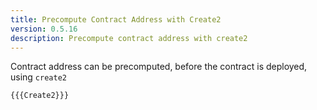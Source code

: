 ```yaml
---
title: Precompute Contract Address with Create2
version: 0.5.16
description: Precompute contract address with create2
---
```


Contract address can be precomputed, before the contract is deployed, using `create2`

```solidity
{{{Create2}}}
```
